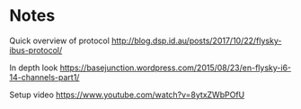 # Notes

Quick overview of protocol
http://blog.dsp.id.au/posts/2017/10/22/flysky-ibus-protocol/

In depth look
https://basejunction.wordpress.com/2015/08/23/en-flysky-i6-14-channels-part1/

Setup video
https://www.youtube.com/watch?v=8ytxZWbPOfU
